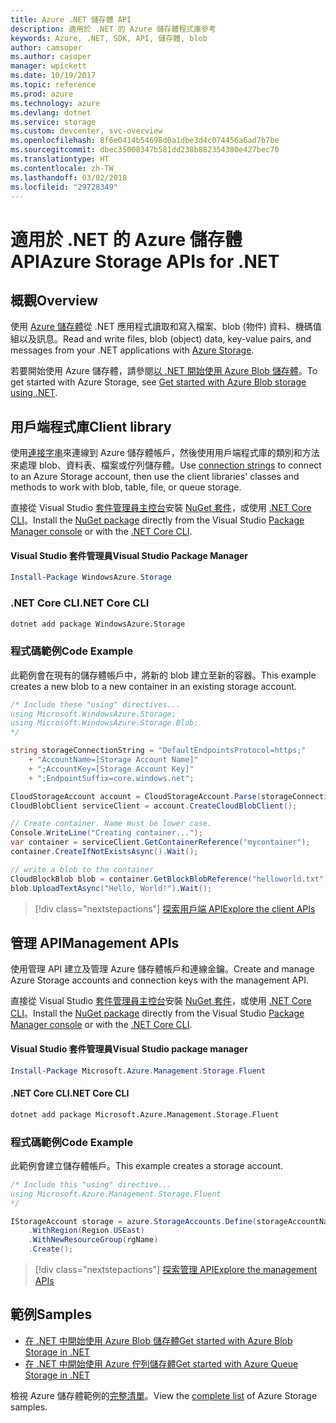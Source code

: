 ```yaml
---
title: Azure .NET 儲存體 API
description: 適用於 .NET 的 Azure 儲存體程式庫參考
keywords: Azure, .NET, SDK, API, 儲存體, blob
author: camsoper
ms.author: casoper
manager: wpickett
ms.date: 10/19/2017
ms.topic: reference
ms.prod: azure
ms.technology: azure
ms.devlang: dotnet
ms.service: storage
ms.custom: devcenter, svc-overview
ms.openlocfilehash: 8f6e0414b54698d0a1dbe3d4c074456a6ad7b7be
ms.sourcegitcommit: dbec35008347b581dd238b882354300e427bec70
ms.translationtype: HT
ms.contentlocale: zh-TW
ms.lasthandoff: 03/02/2018
ms.locfileid: "29728349"
---
```

# <a name="azure-storage-apis-for-net"></a><span data-ttu-id="b39c7-104">適用於 .NET 的 Azure 儲存體 API</span><span class="sxs-lookup"><span data-stu-id="b39c7-104">Azure Storage APIs for .NET</span></span>

## <a name="overview"></a><span data-ttu-id="b39c7-105">概觀</span><span class="sxs-lookup"><span data-stu-id="b39c7-105">Overview</span></span>

<span data-ttu-id="b39c7-106">使用 [Azure 儲存體](https://review.docs.microsoft.com/azure/storage/storage-introduction)從 .NET 應用程式讀取和寫入檔案、blob (物件) 資料、機碼值組以及訊息。</span><span class="sxs-lookup"><span data-stu-id="b39c7-106">Read and write files, blob (object) data, key-value pairs, and messages from your .NET applications with [Azure Storage](https://review.docs.microsoft.com/azure/storage/storage-introduction).</span></span>

<span data-ttu-id="b39c7-107">若要開始使用 Azure 儲存體，請參閱[以 .NET 開始使用 Azure Blob 儲存體](/azure/storage/storage-dotnet-how-to-use-blobs)。</span><span class="sxs-lookup"><span data-stu-id="b39c7-107">To get started with Azure Storage, see [Get started with Azure Blob storage using .NET](/azure/storage/storage-dotnet-how-to-use-blobs).</span></span>

## <a name="client-library"></a><span data-ttu-id="b39c7-108">用戶端程式庫</span><span class="sxs-lookup"><span data-stu-id="b39c7-108">Client library</span></span>

<span data-ttu-id="b39c7-109">使用[連接字串](/azure/storage/storage-create-storage-account#manage-your-storage-account)來連線到 Azure 儲存體帳戶，然後使用用戶端程式庫的類別和方法來處理 blob、資料表、檔案或佇列儲存體。</span><span class="sxs-lookup"><span data-stu-id="b39c7-109">Use [connection strings](/azure/storage/storage-create-storage-account#manage-your-storage-account) to connect to an Azure Storage account, then use the client libraries' classes and methods to work with blob, table, file, or queue storage.</span></span>

<span data-ttu-id="b39c7-110">直接從 Visual Studio [套件管理員主控台][PackageManager]安裝 [NuGet 套件](https://www.nuget.org/packages/WindowsAzure.Storage)，或使用 [.NET Core CLI][DotNetCLI]。</span><span class="sxs-lookup"><span data-stu-id="b39c7-110">Install the [NuGet package](https://www.nuget.org/packages/WindowsAzure.Storage) directly from the Visual Studio [Package Manager console][PackageManager] or with the [.NET Core CLI][DotNetCLI].</span></span>

#### <a name="visual-studio-package-manager"></a><span data-ttu-id="b39c7-111">Visual Studio 套件管理員</span><span class="sxs-lookup"><span data-stu-id="b39c7-111">Visual Studio Package Manager</span></span>

```powershell
Install-Package WindowsAzure.Storage
```

### <a name="net-core-cli"></a><span data-ttu-id="b39c7-112">.NET Core CLI</span><span class="sxs-lookup"><span data-stu-id="b39c7-112">.NET Core CLI</span></span>

```bash
dotnet add package WindowsAzure.Storage
```

### <a name="code-example"></a><span data-ttu-id="b39c7-113">程式碼範例</span><span class="sxs-lookup"><span data-stu-id="b39c7-113">Code Example</span></span>

<span data-ttu-id="b39c7-114">此範例會在現有的儲存體帳戶中，將新的 blob 建立至新的容器。</span><span class="sxs-lookup"><span data-stu-id="b39c7-114">This example creates a new blob to a new container in an existing storage account.</span></span>

```csharp
/* Include these "using" directives...
using Microsoft.WindowsAzure.Storage;
using Microsoft.WindowsAzure.Storage.Blob;
*/

string storageConnectionString = "DefaultEndpointsProtocol=https;"
    + "AccountName=[Storage Account Name]"
    + ";AccountKey=[Storage Account Key]"
    + ";EndpointSuffix=core.windows.net";

CloudStorageAccount account = CloudStorageAccount.Parse(storageConnectionString);
CloudBlobClient serviceClient = account.CreateCloudBlobClient();

// Create container. Name must be lower case.
Console.WriteLine("Creating container...");
var container = serviceClient.GetContainerReference("mycontainer");
container.CreateIfNotExistsAsync().Wait();

// write a blob to the container
CloudBlockBlob blob = container.GetBlockBlobReference("helloworld.txt");
blob.UploadTextAsync("Hello, World!").Wait();
```

> [!div class="nextstepactions"]
> [<span data-ttu-id="b39c7-115">探索用戶端 API</span><span class="sxs-lookup"><span data-stu-id="b39c7-115">Explore the client APIs</span></span>](/dotnet/api/overview/azure/storage/client)

## <a name="management-apis"></a><span data-ttu-id="b39c7-116">管理 API</span><span class="sxs-lookup"><span data-stu-id="b39c7-116">Management APIs</span></span>

<span data-ttu-id="b39c7-117">使用管理 API 建立及管理 Azure 儲存體帳戶和連線金鑰。</span><span class="sxs-lookup"><span data-stu-id="b39c7-117">Create and manage Azure Storage accounts and connection keys with the management API.</span></span>

<span data-ttu-id="b39c7-118">直接從 Visual Studio [套件管理員主控台][PackageManager]安裝 [NuGet 套件](https://www.nuget.org/packages/Microsoft.Azure.Management.Storage.Fluent)，或使用 [.NET Core CLI][DotNetCLI]。</span><span class="sxs-lookup"><span data-stu-id="b39c7-118">Install the [NuGet package](https://www.nuget.org/packages/Microsoft.Azure.Management.Storage.Fluent) directly from the Visual Studio [Package Manager console][PackageManager] or with the [.NET Core CLI][DotNetCLI].</span></span>

#### <a name="visual-studio-package-manager"></a><span data-ttu-id="b39c7-119">Visual Studio 套件管理員</span><span class="sxs-lookup"><span data-stu-id="b39c7-119">Visual Studio package manager</span></span>

```powershell
Install-Package Microsoft.Azure.Management.Storage.Fluent
```

#### <a name="net-core-cli"></a><span data-ttu-id="b39c7-120">.NET Core CLI</span><span class="sxs-lookup"><span data-stu-id="b39c7-120">.NET Core CLI</span></span>

````bash
dotnet add package Microsoft.Azure.Management.Storage.Fluent
````

### <a name="code-example"></a><span data-ttu-id="b39c7-121">程式碼範例</span><span class="sxs-lookup"><span data-stu-id="b39c7-121">Code Example</span></span>

<span data-ttu-id="b39c7-122">此範例會建立儲存體帳戶。</span><span class="sxs-lookup"><span data-stu-id="b39c7-122">This example creates a storage account.</span></span>

```csharp
/* Include this "using" directive...
using Microsoft.Azure.Management.Storage.Fluent
*/

IStorageAccount storage = azure.StorageAccounts.Define(storageAccountName)
    .WithRegion(Region.USEast)
    .WithNewResourceGroup(rgName)
    .Create();
```

> [!div class="nextstepactions"]
> [<span data-ttu-id="b39c7-123">探索管理 API</span><span class="sxs-lookup"><span data-stu-id="b39c7-123">Explore the management APIs</span></span>](/dotnet/api/overview/azure/storage/management)

## <a name="samples"></a><span data-ttu-id="b39c7-124">範例</span><span class="sxs-lookup"><span data-stu-id="b39c7-124">Samples</span></span>

* [<span data-ttu-id="b39c7-125">在 .NET 中開始使用 Azure Blob 儲存體</span><span class="sxs-lookup"><span data-stu-id="b39c7-125">Get started with Azure Blob Storage in .NET</span></span>](https://azure.microsoft.com/resources/samples/storage-blob-dotnet-getting-started/) 
* [<span data-ttu-id="b39c7-126">在 .NET 中開始使用 Azure 佇列儲存體</span><span class="sxs-lookup"><span data-stu-id="b39c7-126">Get started with Azure Queue Storage in .NET</span></span>](https://azure.microsoft.com/resources/samples/storage-queue-dotnet-getting-started/)

<span data-ttu-id="b39c7-127">檢視 Azure 儲存體範例的[完整清單](https://azure.microsoft.com/resources/samples/?platform=dotnet&term=storage)。</span><span class="sxs-lookup"><span data-stu-id="b39c7-127">View the [complete list](https://azure.microsoft.com/resources/samples/?platform=dotnet&term=storage) of Azure Storage samples.</span></span>

[PackageManager]: https://docs.microsoft.com/nuget/tools/package-manager-console
[DotNetCLI]: https://docs.microsoft.com/dotnet/core/tools/dotnet-add-package